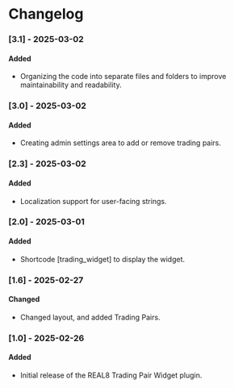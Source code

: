 # Changelog

### [3.1] - 2025-03-02
#### Added
- Organizing the code into separate files and folders to improve maintainability and readability.

### [3.0] - 2025-03-02
#### Added
- Creating admin settings area to add or remove trading pairs.

### [2.3] - 2025-03-02
#### Added
- Localization support for user-facing strings.

### [2.0] - 2025-03-01
#### Added
- Shortcode [trading_widget] to display the widget.

### [1.6] - 2025-02-27
#### Changed
- Changed layout, and added Trading Pairs.

### [1.0] - 2025-02-26
#### Added
- Initial release of the REAL8 Trading Pair Widget plugin.
